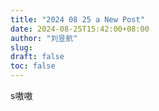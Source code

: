 ```yaml
---
title: "2024 08 25 a New Post"
date: 2024-08-25T15:42:00+08:00
author: "刘昱航"
slug:
draft: false
toc: false
---
```



s嗷嗷